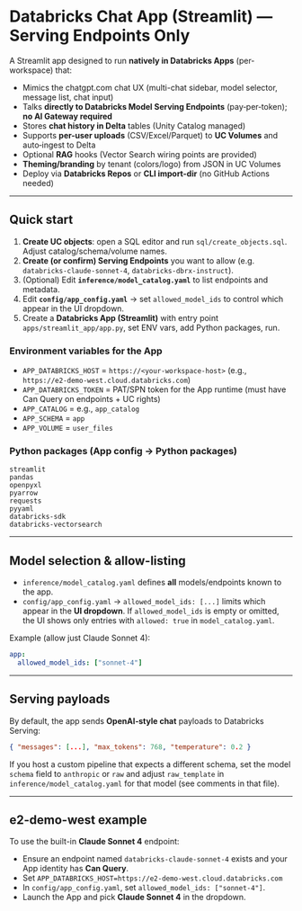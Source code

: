 # Databricks Chat App (Streamlit) — Serving Endpoints Only

A Streamlit app designed to run **natively in Databricks Apps** (per-workspace) that:

- Mimics the chatgpt.com chat UX (multi-chat sidebar, model selector, message list, chat input)
- Talks **directly to Databricks Model Serving Endpoints** (pay‑per‑token); **no AI Gateway required**
- Stores **chat history in Delta** tables (Unity Catalog managed)
- Supports **per-user uploads** (CSV/Excel/Parquet) to **UC Volumes** and auto‑ingest to Delta
- Optional **RAG** hooks (Vector Search wiring points are provided)
- **Theming/branding** by tenant (colors/logo) from JSON in UC Volumes
- Deploy via **Databricks Repos** or **CLI import-dir** (no GitHub Actions needed)

---

## Quick start

1) **Create UC objects**: open a SQL editor and run `sql/create_objects.sql`. Adjust catalog/schema/volume names.
2) **Create (or confirm) Serving Endpoints** you want to allow (e.g. `databricks-claude-sonnet-4`, `databricks-dbrx-instruct`).
3) (Optional) Edit **`inference/model_catalog.yaml`** to list endpoints and metadata.
4) Edit **`config/app_config.yaml`** → set `allowed_model_ids` to control which appear in the UI dropdown.
5) Create a **Databricks App (Streamlit)** with entry point `apps/streamlit_app/app.py`, set ENV vars, add Python packages, run.

### Environment variables for the App
- `APP_DATABRICKS_HOST` = `https://<your-workspace-host>` (e.g., `https://e2-demo-west.cloud.databricks.com`)
- `APP_DATABRICKS_TOKEN` = PAT/SPN token for the App runtime (must have Can Query on endpoints + UC rights)
- `APP_CATALOG` = e.g., `app_catalog`
- `APP_SCHEMA`  = `app`
- `APP_VOLUME`  = `user_files`

### Python packages (App config → Python packages)
```
streamlit
pandas
openpyxl
pyarrow
requests
pyyaml
databricks-sdk
databricks-vectorsearch
```

---

## Model selection & allow-listing

- `inference/model_catalog.yaml` defines **all** models/endpoints known to the app.
- `config/app_config.yaml` → `allowed_model_ids: [...]` limits which appear in the **UI dropdown**.
  If `allowed_model_ids` is empty or omitted, the UI shows only entries with `allowed: true` in `model_catalog.yaml`.

Example (allow just Claude Sonnet 4):
```yaml
app:
  allowed_model_ids: ["sonnet-4"]
```

---

## Serving payloads

By default, the app sends **OpenAI‑style chat** payloads to Databricks Serving:
```json
{ "messages": [...], "max_tokens": 768, "temperature": 0.2 }
```
If you host a custom pipeline that expects a different schema, set the model `schema` field to `anthropic` or `raw` and adjust `raw_template`
in `inference/model_catalog.yaml` for that model (see comments in that file).

---

## e2-demo-west example

To use the built-in **Claude Sonnet 4** endpoint:
- Ensure an endpoint named `databricks-claude-sonnet-4` exists and your App identity has **Can Query**.
- Set `APP_DATABRICKS_HOST=https://e2-demo-west.cloud.databricks.com`
- In `config/app_config.yaml`, set `allowed_model_ids: ["sonnet-4"]`.
- Launch the App and pick **Claude Sonnet 4** in the dropdown.
